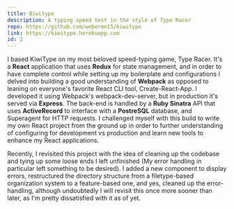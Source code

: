```yaml
---
title: Biwitype
description: A typing speed test in the style of Type Racer
repo: https://github.com/webermn15/kiwitype
link: https://kiwitype.herokuapp.com
id: 2
---
```


I based KiwiType on my most beloved speed-typing game, Type Racer. It's a **React** application that uses **Redux** for state management, and in order to have complete control while setting up my boilerplate and configurations I delved into building a good understanding of **Webpack** as opposed to leaning on everyone's favorite React CLI tool, Create-React-App. I developed it using Webpack's webpack-dev-server, but in production it's served via **Express**. The back-end is handled by a **Ruby Sinatra** API that uses **ActiveRecord** to interface with a **PostreSQL** database, and Superagent for HTTP requests. I challenged myself with this build to write my own React project from the ground up in order to further understanding of configuring for development vs production and learn new tools to enhance my React applications.

Recently, I revisited this project with the idea of cleaning up the codebase and tying up some loose ends I left unfinished (My error handling in particular left something to be desired). I added a new component to display errors, restructured the directory structure from a filetype-based organization system to a feature-based one, and yes, cleaned up the error-handling, although undoubtedly I will revisit this once more sooner than later, as I'm pretty dissatisfied with it as of yet.